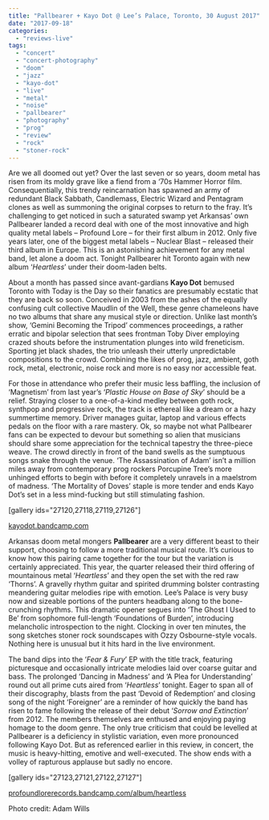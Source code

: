 ```yaml
---
title: "Pallbearer + Kayo Dot @ Lee’s Palace, Toronto, 30 August 2017"
date: "2017-09-18"
categories: 
  - "reviews-live"
tags: 
  - "concert"
  - "concert-photography"
  - "doom"
  - "jazz"
  - "kayo-dot"
  - "live"
  - "metal"
  - "noise"
  - "pallbearer"
  - "photography"
  - "prog"
  - "review"
  - "rock"
  - "stoner-rock"
---
```


Are we all doomed out yet? Over the last seven or so years, doom metal has risen from its moldy grave like a fiend from a ‘70s Hammer Horror film. Consequentially, this trendy reincarnation has spawned an army of redundant Black Sabbath, Candlemass, Electric Wizard and Pentagram clones as well as summoning the original corpses to return to the fray. It’s challenging to get noticed in such a saturated swamp yet Arkansas’ own Pallbearer landed a record deal with one of the most innovative and high quality metal labels – Profound Lore – for their first album in 2012. Only five years later, one of the biggest metal labels – Nuclear Blast – released their third album in Europe. This is an astonishing achievement for any metal band, let alone a doom act. Tonight Pallbearer hit Toronto again with new album ‘_Heartless_’ under their doom-laden belts.

About a month has passed since avant-gardians **Kayo Dot** bemused Toronto with Today is the Day so their fanatics are presumably ecstatic that they are back so soon. Conceived in 2003 from the ashes of the equally confusing cult collective Maudlin of the Well, these genre chameleons have no two albums that share any musical style or direction. Unlike last month’s show, ‘Gemini Becoming the Tripod’ commences proceedings, a rather erratic and bipolar selection that sees frontman Toby Diver employing crazed shouts before the instrumentation plunges into wild freneticism. Sporting jet black shades, the trio unleash their utterly unpredictable compositions to the crowd. Combining the likes of prog, jazz, ambient, goth rock, metal, electronic, noise rock and more is no easy nor accessible feat.

For those in attendance who prefer their music less baffling, the inclusion of ‘Magnetism’ from last year’s ‘_Plastic House on Base of Sky_’ should be a relief. Straying closer to a one-of-a-kind medley between goth rock, synthpop and progressive rock, the track is ethereal like a dream or a hazy summertime memory. Driver manages guitar, laptop and various effects pedals on the floor with a rare mastery. Ok, so maybe not what Pallbearer fans can be expected to devour but something so alien that musicians should share some appreciation for the technical tapestry the three-piece weave. The crowd directly in front of the band swells as the sumptuous songs snake through the venue. ‘The Assassination of Adam’ isn’t a million miles away from contemporary prog rockers Porcupine Tree’s more unhinged efforts to begin with before it completely unravels in a maelstrom of madness. ‘The Mortality of Doves’ staple is more tender and ends Kayo Dot’s set in a less mind-fucking but still stimulating fashion.

\[gallery ids="27120,27118,27119,27126"\]

[kayodot.bandcamp.com](https://kayodot.bandcamp.com)

Arkansas doom metal mongers **Pallbearer** are a very different beast to their support, choosing to follow a more traditional musical route. It’s curious to know how this pairing came together for the tour but the variation is certainly appreciated. This year, the quarter released their third offering of mountainous metal ‘_Heartless_’ and they open the set with the red raw ‘Thorns’. A gravelly rhythm guitar and spirited drumming bolster contrasting meandering guitar melodies ripe with emotion. Lee’s Palace is very busy now and sizeable portions of the punters headbang along to the bone-crunching rhythms. This dramatic opener segues into ‘The Ghost I Used to Be’ from sophomore full-length ‘Foundations of Burden’, introducing melancholic introspection to the night. Clocking in over ten minutes, the song sketches stoner rock soundscapes with Ozzy Osbourne-style vocals. Nothing here is unusual but it hits hard in the live environment.

The band dips into the ‘_Fear & Fury_’ EP with the title track, featuring picturesque and occasionally intricate melodies laid over coarse guitar and bass. The prolonged ‘Dancing in Madness’ and ‘A Plea for Understanding’ round out all prime cuts aired from ‘_Heartless_’ tonight. Eager to span all of their discography, blasts from the past ‘Devoid of Redemption’ and closing song of the night ‘Foreigner’ are a reminder of how quickly the band has risen to fame following the release of their debut ‘_Sorrow and Extinction_’ from 2012. The members themselves are enthused and enjoying paying homage to the doom genre. The only true criticism that could be levelled at Pallbearer is a deficiency in stylistic variation, even more pronounced following Kayo Dot. But as referenced earlier in this review, in concert, the music is heavy-hitting, emotive and well-executed. The show ends with a volley of rapturous applause but sadly no encore.

\[gallery ids="27123,27121,27122,27127"\]

[profoundlorerecords.bandcamp.com/album/heartless](https://profoundlorerecords.bandcamp.com/album/heartless)

Photo credit: Adam Wills
